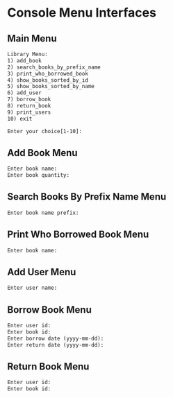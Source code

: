 # Console Menu Interfaces

## Main Menu

```txt
Library Menu:
1) add_book
2) search_books_by_prefix_name
3) print_who_borrowed_book
4) show_books_sorted_by_id
5) show_books_sorted_by_name
6) add_user
7) borrow_book
8) return_book
9) print_users
10) exit

Enter your choice[1-10]:
```

## Add Book Menu

```txt
Enter book name:
Enter book quantity:
```

## Search Books By Prefix Name Menu

```txt
Enter book name prefix:
```

## Print Who Borrowed Book Menu

```txt
Enter book name:
```

## Add User Menu

```txt
Enter user name:
```

## Borrow Book Menu

```txt
Enter user id:
Enter book id:
Enter borrow date (yyyy-mm-dd):
Enter return date (yyyy-mm-dd):
```

## Return Book Menu

```txt
Enter user id:
Enter book id:
```
